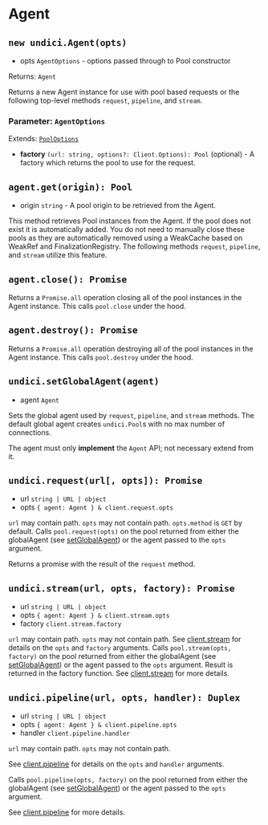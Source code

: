 # Agent

## `new undici.Agent(opts)`

* opts `AgentOptions` - options passed through to Pool constructor

Returns: `Agent`

Returns a new Agent instance for use with pool based requests or the following top-level methods `request`, `pipeline`, and `stream`.

### Parameter: `AgentOptions`

Extends: [`PoolOptions`](docs/api/Pool.md#parameter-pooloptions)

* **factory** `(url: string, options?: Client.Options): Pool` (optional) - A factory which returns the pool to use for the request.

## `agent.get(origin): Pool`

* origin `string` - A pool origin to be retrieved from the Agent.

This method retrieves Pool instances from the Agent. If the pool does not exist it is automatically added. You do not need to manually close these pools as they are automatically removed using a WeakCache based on WeakRef and FinalizationRegistry.
The following methods `request`, `pipeline`, and `stream` utilize this feature.

## `agent.close(): Promise`

Returns a `Promise.all` operation closing all of the pool instances in the Agent instance. This calls `pool.close` under the hood.

## `agent.destroy(): Promise`

Returns a `Promise.all` operation destroying all of the pool instances in the Agent instance. This calls `pool.destroy` under the hood.

## `undici.setGlobalAgent(agent)`

* agent `Agent`

Sets the global agent used by `request`, `pipeline`, and `stream` methods.
The default global agent creates `undici.Pool`s with no max number of
connections.

The agent must only **implement** the `Agent` API; not necessary extend from it.

## `undici.request(url[, opts]): Promise`

* url `string | URL | object`
* opts `{ agent: Agent } & client.request.opts`

`url` may contain path. `opts` may not contain path. `opts.method` is `GET` by default.
Calls `pool.request(opts)` on the pool returned from either the globalAgent (see [setGlobalAgent](#undicisetglobalagentagent)) or the agent passed to the `opts` argument.

Returns a promise with the result of the `request` method.

## `undici.stream(url, opts, factory): Promise`

* url `string | URL | object`
* opts `{ agent: Agent } & client.stream.opts`
* factory `client.stream.factory`

`url` may contain path. `opts` may not contain path.
See [client.stream](docs/api/Client.md#clientstreamoptions-factory--callback) for details on the `opts` and `factory` arguments.
Calls `pool.stream(opts, factory)` on the pool returned from either the globalAgent (see [setGlobalAgent](#undicisetglobalagentagent)) or the agent passed to the `opts` argument.
Result is returned in the factory function. See [client.stream](docs/api/Client.md#clientstreamoptions-factory--callback) for more details.

## `undici.pipeline(url, opts, handler): Duplex`

* url `string | URL | object`
* opts `{ agent: Agent } & client.pipeline.opts`
* handler `client.pipeline.handler`

`url` may contain path. `opts` may not contain path.

See [client.pipeline](docs/api/Client.md#clientpipelining) for details on the `opts` and `handler` arguments.

Calls `pool.pipeline(opts, factory)` on the pool returned from either the globalAgent (see [setGlobalAgent](#undicisetglobalagentagent)) or the agent passed to the `opts` argument.

See [client.pipeline](docs/api/Client.md#clientpipelining) for more details.
